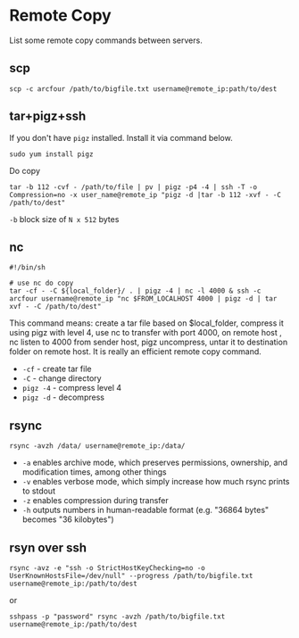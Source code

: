 # Remote Copy

List some remote copy commands between servers.

## scp 
```
scp -c arcfour /path/to/bigfile.txt username@remote_ip:path/to/dest
```

## tar+pigz+ssh 
If you don't have `pigz` installed. Install it via command below.
```
sudo yum install pigz 
```

Do copy 
```
tar -b 112 -cvf - /path/to/file | pv | pigz -p4 -4 | ssh -T -o Compression=no -x user_name@remote_ip "pigz -d |tar -b 112 -xvf - -C /path/to/dest"
```

`-b` block size of `N x 512` bytes

## nc
```
#!/bin/sh 

# use nc do copy
tar -cf - -C ${local_folder}/ . | pigz -4 | nc -l 4000 & ssh -c arcfour username@remote_ip "nc $FROM_LOCALHOST 4000 | pigz -d | tar xvf - -C /path/to/dest"
```

This command means: create a tar file based on $local_folder, compress it using pigz with level 4, use nc to transfer with port 4000, on remote host , nc listen to 4000 from sender host, pigz uncompress, untar it to destination folder on remote host. It is really an efficient remote copy command. 

+ `-cf` - create tar file 
+ `-C` - change directory 
+ `pigz -4` - compress level 4
+ `pigz -d` - decompress

## rsync
```
rsync -avzh /data/ username@remote_ip:/data/ 
```

+ `-a` enables archive mode, which preserves permissions, ownership, and modification times, among other things
+ `-v` enables verbose mode, which simply increase how much rsync prints to stdout
+ `-z` enables compression during transfer
+ `-h` outputs numbers in human-readable format (e.g. "36864 bytes" becomes "36 kilobytes")

## rsyn over ssh 

```
rsync -avz -e "ssh -o StrictHostKeyChecking=no -o UserKnownHostsFile=/dev/null" --progress /path/to/bigfile.txt username@remote_ip:/path/to/dest
```

or 
```
sshpass -p "password" rsync -avzh /path/to/bigfile.txt username@remote_ip:/path/to/dest
```
